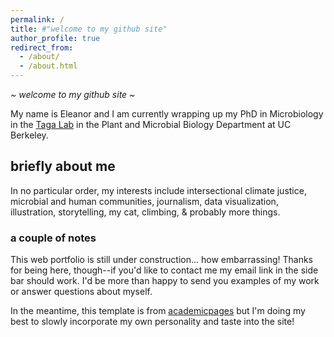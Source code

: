 ```yaml
---
permalink: /
title: #"welcome to my github site"
author_profile: true
redirect_from: 
  - /about/
  - /about.html
---
```

*~ welcome to my github site ~*

My name is Eleanor and I am currently wrapping up my PhD in Microbiology in the [Taga Lab](https://tagalab.berkeley.edu/) in the Plant and Microbial Biology Department at UC Berkeley.

## briefly about me
In no particular order, my interests include intersectional climate justice, microbial and human communities, journalism, data visualization, illustration, storytelling, my cat, climbing, & probably more things.

### a couple of notes

This web portfolio is still under construction... how embarrassing! Thanks for being here, though--if you'd like to contact me my email link in the side bar should work. I'd be more than happy to send you examples of my work or answer questions about myself.

In the meantime, this template is from [academicpages](https://academicpages.github.io/) but I'm doing my best to slowly incorporate my own personality and taste into the site!
